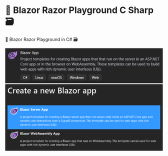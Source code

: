 # 📝 Blazor Razor Playground C Sharp 🗃
📝 Blazor Razor Playground in C# 🗃

![Blazor Razor App Playground C Sharp](Images/Blazor_App.png)
![Blazor Razor App Playground C Sharp](Images/Blazor_App_2.png)
